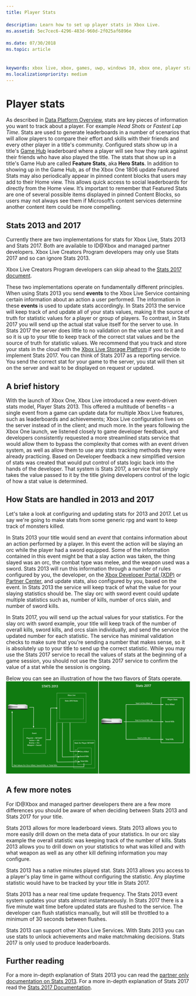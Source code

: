 ```yaml
---
title: Player Stats

description: Learn how to set up player stats in Xbox Live.
ms.assetid: 5ec7cec6-4296-483d-960d-2f025af6896e

ms.date: 07/30/2018
ms.topic: article


keywords: xbox live, xbox, games, uwp, windows 10, xbox one, player stats, leaderboards
ms.localizationpriority: medium
---
```

# Player stats

As described in [Data Platform Overview](../data-platform/data-platform.md), stats are key pieces of information you want to track about a player. For example *Head Shots* or *Fastest Lap Time*. Stats are used to generate leaderboards in a number of scenarios that will allow players to compare their effort and skills with their friends and every other player in a title's community. Configured stats show up in a title's [Game Hub](../data-platform/designing-xbox-live-experiences.md) leaderboard where a player will see how they rank against their friends who have also played the title. The stats that show up in a title's Game Hub are called **Feature Stats**, aka **Hero Stats**. In addition to showing up in the Game Hub, as of the Xbox One 1806 update Featured Stats may also periodically appear in pinned content blocks that users may add to their Home view. This allows quick access to social leaderboards for directly from the Home view. It’s important to remember that Featured Stats are one of several possible items displayed in pinned Content Blocks, so users may not always see them if Microsoft’s content services determine another content item could be more compelling.

## Stats 2013 and 2017

Currently there are two implementations for stats for Xbox Live, Stats 2013 and Stats 2017. Both are available to ID@Xbox and managed partner developers. Xbox Live Creators Program developers may only use Stats 2017 and so can ignore Stats 2013.

Xbox Live Creators Program developers can skip ahead to the [Stats 2017 document](stats2017.md).

These two implementations operate on fundamentally different principles. When using Stats 2013 you send **events** to the Xbox Live Service containing certain information about an action a user performed. The information in these **events** is used to update stats accordingly. In Stats 2013 the service will keep track of and update all of your stats values, making it the source of truth for statistic values for a player or group of players. To contrast, in Stats 2017 you will send up the actual stat value itself for the server to use. In Stats 2017 the server does little to no validation on the value sent to it and so it is up to your title to keep track of the correct stat values and be the source of truth for statistic values. We recommend that you track and store your stats in the cloud with the [Xbox Live Storage Platform](../storage-platform/storage-platform.md) if you decide to implement Stats 2017. You can think of Stats 2017 as a reporting service. You send the correct stat for your game to the server, you stat will then sit on the server and wait to be displayed on request or updated.

## A brief history

With the launch of Xbox One, Xbox Live introduced a new event-driven stats model, Player Stats 2013. This offered a multitude of benefits – a single event from a game can update data for multiple Xbox Live features, such as leaderboards and achievements; Xbox Live configuration lives on the server instead of in the client; and much more. In the years following the Xbox One launch, we listened closely to game developer feedback, and developers consistently requested a more streamlined stats service that would allow them to bypass the complexity that comes with an event driven system, as well as allow them to use any stats tracking methods they were already practicing. Based on Developer feedback a new simplified version of stats was created that would put control of stats logic back into the hands of the developer. That system is Stats 2017, a service that simply takes the value passed to it by the title giving developers control of the logic of how a stat value is determined.

## How Stats are handled in 2013 and 2017

Let's take a look at configuring and updating stats for 2013 and 2017. Let us say we're going to make stats from some generic rpg and want to keep track of monsters killed.

In Stats 2013 your title would send an *event* that contains information about an action performed by a player. In this event the action will be slaying an orc while the player had a sword equipped. Some of the information contained in this event might be that a slay action was taken, the thing slayed was an orc, the combat type was melee, and the weapon used was a sword. Stats 2013 will run this information through a number of rules configured by you, the developer, on the [Xbox Developer Portal (XDP)](https://xdp.xboxlive.com/User/Contact/MyAccess?selectedMenu=devaccounts) or [Partner Center](https://partner.microsoft.com/dashboard), and update stats, also configured by you, based on the event. In Stats 2013 the service will keep track of what the value for your slaying statistics should be. The slay orc with sword event could update multiple statistics such as, number of kills, number of orcs slain, and number of sword kills.

In Stats 2017, you will send up the actual values for your statistics. For the slay orc with sword example, your title will keep track of the number of overall kills, sword kills, and orcs slain individually, and send the service the updated number for each statistic. The service has minimal validation checks to make sure that you're sending a number that makes sense, so it is absolutely up to your title to send up the correct statistic. While you may use the Stats 2017 service to recall the values of stats at the beginning of a game session, you should not use the Stats 2017 service to confirm the value of a stat while the session is ongoing.

Below you can see an illustration of how the two flavors of Stats operate.
![Stats Difference Illustration](../images/stats/Stats2013-7DiagramColored.jpg)

## A few more notes

For ID@Xbox and managed partner developers there are a few more differences you should be aware of when deciding between Stats 2013 and Stats 2017 for your title.

Stats 2013 allows for more leaderboard views.
Stats 2013 allows you to more easily drill down on the meta data of your statistics. In our orc slay example the overall statistic was keeping track of the number of kills. Stats 2013 allows you to drill down on your statistics to what was killed and with what weapon as well as any other kill defining information you may configure.

Stats 2013 has a native minutes played stat.
Stats 2013 allows you access to a player's play time in game without configuring the statistic. Any playtime statistic would have to be tracked by your title in Stats 2017.

Stats 2013 has a near real time update frequency.
The Stats 2013 event system updates your stats almost instantaneously. In Stats 2017 there is a five minute wait time before updated stats are flushed to the service. The developer can flush statistics manually, but will still be throttled to a minimum of 30 seconds between flushes.

Stats 2013 can support other Xbox Live Services.
With Stats 2013 you can use stats to unlock achievements and make matchmaking decisions. Stats 2017 is only used to produce leaderboards.

## Further reading

For a more in-depth explanation of Stats 2013 you can read the  [partner only documentation on Stats 2013](https://developer.microsoft.com/en-us/games/xbox/docs/xboxlive/xbox-live-partners/event-driven-data-platform/user-stats).
For a more in-depth explanation of Stats 2017 read the [Stats 2017 Documentation](stats2017.md).